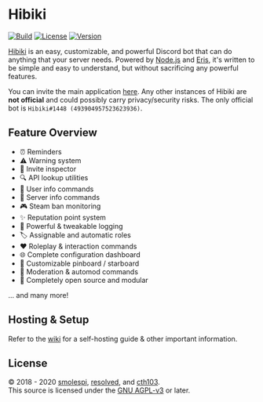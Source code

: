 # Hibiki

[![Build](https://img.shields.io/github/workflow/status/smolespi/Hibiki/Hibiki)](https://github.com/smolespi/Hibiki/actions?query=workflow%3AHibiki)
[![License](https://img.shields.io/badge/license-AGPL%20v3-blue.svg)](https://www.gnu.org/licenses/agpl-3.0)
[![Version](https://img.shields.io/github/package-json/v/smolespi/hibiki/main?color=blue&label=version)](https://github.com/smolespi/Hibiki)

[Hibiki][1] is an easy, customizable, and powerful Discord bot that can do anything that your server needs. Powered by [Node.js][2] and [Eris][3], it's written to be simple and easy to understand, but without sacrificing any powerful features.

You can invite the main application [here][4]. Any other instances of Hibiki are **not official** and could possibly carry privacy/security risks. The only official bot is `Hibiki#1448 (493904957523623936)`.


## Feature Overview
  - ⏰ Reminders
  - ⚠ Warning system
  - 🔗 Invite inspector
  - 🔍 API lookup utilities
  - 👥 User info commands
  - 🔧 Server info commands
  - 🎮 Steam ban monitoring
  - ✨ Reputation point system
  - 📜 Powerful & tweakable logging
  - 🏷️ Assignable and automatic roles
  - ❤ Roleplay & interaction commands
  - 🌐 Complete configuration dashboard
  - 📌 Customizable pinboard / starboard
  - 🔨 Moderation & automod commands
  - 🤖 Completely open source and modular

   ... and many more!

## Hosting & Setup
Refer to the [wiki][5] for a self-hosting guide &amp; other important information.

## License
&copy; 2018 - 2020 [smolespi][6], [resolved][7], and [cth103][8].
<br>
This source is licensed under the [GNU AGPL-v3][9] or later.

[1]: https://hibiki.app "Hibiki"
[2]: https://nodejs.org "Node.js"
[3]: http://github.com/abalabahaha/Eris "Eris"
[4]: https://discordapp.com/oauth2/authorize?&client_id=493904957523623936&scope=bot&permissions=506850534 "Invite"
[5]: https://github.com/smolespi/Hibiki/wiki "Wiki"
[6]: https://lesbian.codes "smolespi"
[7]: https://github.com/resolvedxd "resolved"
[8]: https://github.com/cthpw103 "cth103"
[9]: LICENSE "LICENSE"
